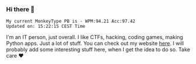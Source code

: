 ### Hi there 👋
<!-- PB START -->
```
My current MonkeyType PB is - WPM:94.21 Acc:97.42
Updated on: 15:22:15 CEST Time
```
<!-- PB END -->
I'm an IT person, just overall. I like CTFs, hacking, coding games, making Python apps. Just a lot of stuff.
You can check out my website [here](https://skill3472.github.io/).
I will probably add some interesting stuff here, when I get the idea to do so. Take care ❤️
